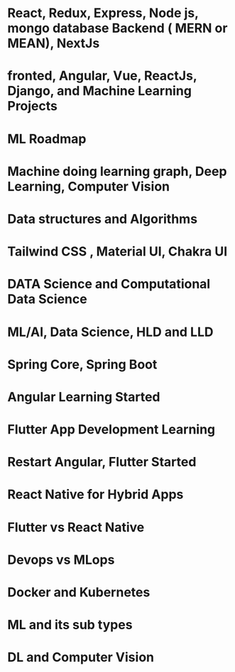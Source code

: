 #  React, Redux, Express, Node js, mongo database Backend   ( MERN or MEAN), NextJs
# fronted, Angular, Vue, ReactJs, Django, and Machine Learning Projects
# ML Roadmap
# Machine doing learning graph, Deep Learning, Computer Vision
# Data structures and Algorithms
# Tailwind CSS , Material UI, Chakra UI 
# DATA Science and Computational Data Science
# ML/AI, Data Science, HLD and LLD
# Spring Core, Spring Boot
# Angular Learning Started
# Flutter App Development Learning
# Restart Angular, Flutter Started
# React Native for Hybrid Apps
# Flutter vs React Native
# Devops vs MLops
# Docker and Kubernetes
# ML and its sub types   
# DL and Computer Vision




